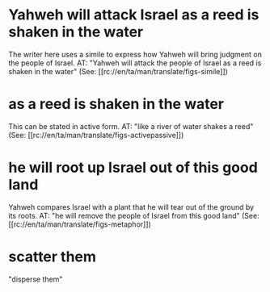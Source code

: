 # Yahweh will attack Israel as a reed is shaken in the water

The writer here uses a simile to express how Yahweh will bring judgment on the people of Israel. AT: "Yahweh will attack the people of Israel as a reed is shaken in the water" (See: [[rc://en/ta/man/translate/figs-simile]])

# as a reed is shaken in the water

This can be stated in active form. AT: "like a river of water shakes a reed" (See: [[rc://en/ta/man/translate/figs-activepassive]])

# he will root up Israel out of this good land

Yahweh compares Israel with a plant that he will tear out of the ground by its roots. AT: "he will remove the people of Israel from this good land" (See: [[rc://en/ta/man/translate/figs-metaphor]])

# scatter them

"disperse them"

